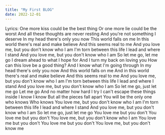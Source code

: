 ```yaml
---
title: "My First BLOG"
date: 2022-12-01
---
```


Lyrics: 
One more kiss could be the best thing
Or one more lie could be the worst
And all these thoughts are never resting
And you're not something I deserve
In my head there's only you now
This world falls on me
In this world there's real and make believe
And this seems real to me
And you love me, but you don't know who I am
I'm torn between this life I lead and where I stand
And you love me, but you don't know who I am
So let me go, let me go
I dream ahead to what I hope for
And I turn my back on loving you
How can this love be a good thing?
And I know what I'm going through
In my head there's only you now
And this world falls on me
And in this world there's real and make believe
And this seems real to me
And you love me, but you don't know who I am
I'm torn between this life I lead and where I stand
And you love me, but you don't know who I am
So let me go, just let me go
Let me go
And no matter how hard I try
I can't escape these things inside I know
I know
But all the pieces fall apart
You will be the only one who knows
Who knows
You love me, but you don't know who I am
I'm torn between this life I lead and where I stand
And you love me, but you don't know who I am
So let me go, just let me go
You love me but you don't
You love me but you don't
You love me, but you don't know who I am
You love me but you don't
You love me but you don't
You love me, but you don't know me
